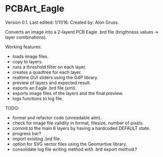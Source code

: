 # PCBArt_Eagle
Version 0.1.
Last edited: 1/11/16.
Created by: Alon Gruss.

Converts an image into a 2-layerd PCB Eagle .brd file
(brigthness values -> layer combinations).

Working features:
* loads image files.
* copy to layers.
* runs a threshold filter on each layer.
* creates a quadtree for each layer.
* realtime GUI sliders using the G4P library.
* preview of layers and expected result.
* exports an Eagle .brd file (xml).
* exports image files of the layers and the final preview.
* logs functions to log file.

TODO:
* format and refactor code (unreadable atm).
* check for image file validity in format, filesize, number of pixels.
* commit to the main 6 layers by having a hardcoded DEFAULT state.
* progress bar?
* import existing .brd file.
* option for SVG vector files using the Geomartive library.
* consolidate log file writing method with .brd export method.?
